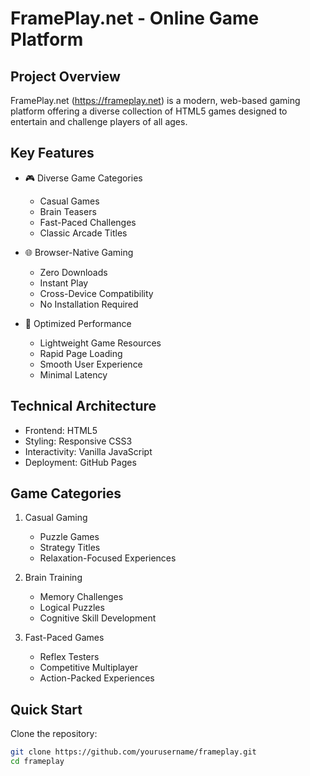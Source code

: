 # FramePlay.net - Online Game Platform

## Project Overview
FramePlay.net (https://frameplay.net) is a modern, web-based gaming platform offering a diverse collection of HTML5 games designed to entertain and challenge players of all ages.

## Key Features
- 🎮 Diverse Game Categories
  - Casual Games
  - Brain Teasers
  - Fast-Paced Challenges
  - Classic Arcade Titles

- 🌐 Browser-Native Gaming
  - Zero Downloads
  - Instant Play
  - Cross-Device Compatibility
  - No Installation Required

- 🚀 Optimized Performance
  - Lightweight Game Resources
  - Rapid Page Loading
  - Smooth User Experience
  - Minimal Latency

## Technical Architecture
- Frontend: HTML5
- Styling: Responsive CSS3
- Interactivity: Vanilla JavaScript
- Deployment: GitHub Pages

## Game Categories
1. Casual Gaming
   - Puzzle Games
   - Strategy Titles
   - Relaxation-Focused Experiences

2. Brain Training
   - Memory Challenges
   - Logical Puzzles
   - Cognitive Skill Development

3. Fast-Paced Games
   - Reflex Testers
   - Competitive Multiplayer
   - Action-Packed Experiences

## Quick Start
Clone the repository:
```bash
git clone https://github.com/yourusername/frameplay.git
cd frameplay
